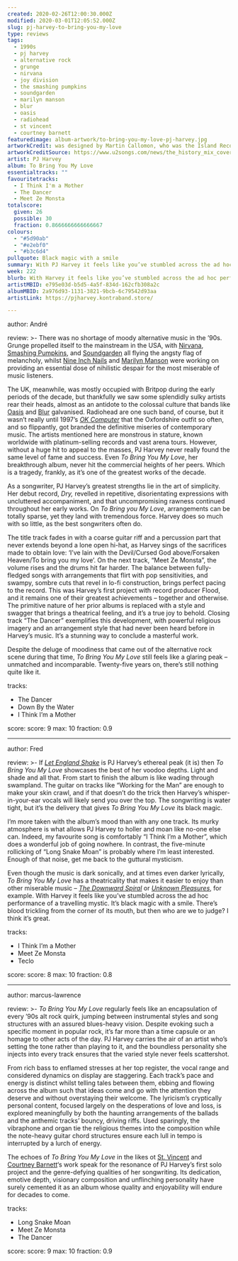 ```yaml
---
created: 2020-02-26T12:00:30.000Z
modified: 2020-03-01T12:05:52.000Z
slug: pj-harvey-to-bring-you-my-love
type: reviews
tags:
  - 1990s
  - pj harvey
  - alternative rock
  - grunge
  - nirvana
  - joy division
  - the smashing pumpkins
  - soundgarden
  - marilyn manson
  - blur
  - oasis
  - radiohead
  - st vincent
  - courtney barnett
featuredimage: album-artwork/to-bring-you-my-love-pj-harvey.jpg
artworkCredit: was designed by Martin Callomon, who was the Island Records art director at the time of the album's release.
artworkCreditSource: https://www.u2songs.com/news/the_history_mix_covering_passengers
artist: PJ Harvey
album: To Bring You My Love
essentialtracks: ""
favouritetracks:
  - I Think I'm a Mother
  - The Dancer
  - Meet Ze Monsta
totalscore:
  given: 26
  possible: 30
  fraction: 0.8666666666666667
colours:
  - "#5d90ab"
  - "#e2ebf0"
  - "#b3c6d4"
pullquote: Black magic with a smile
summary: With PJ Harvey it feels like you’ve stumbled across the ad hoc performance of a travelling mystic. It’s black magic with a smile. There’s blood trickling from the corner of its mouth, but then who are we to judge?
week: 222
blurb: With Harvey it feels like you’ve stumbled across the ad hoc performance of a travelling mystic. It’s black magic with a smile.
artistMBID: e795e03d-b5d5-4a5f-834d-162cfb308a2c
albumMBID: 2a976d93-1131-3821-9bcb-6c79542d93aa
artistLink: https://pjharvey.kontraband.store/

---
```


author: André

review: >-
  There was no shortage of moody alternative music in the ’90s. Grunge propelled itself to the mainstream in the USA, with [Nirvana](/reviews/nirvana-in-utero/), [Smashing Pumpkins](/reviews/the-smashing-pumpkins-gish/), and [Soundgarden](/reviews/soundgarden-superunknown/) all flying the angsty flag of melancholy, whilst [Nine Inch Nails](/reviews/nine-inch-nails-pretty-hate-machine/) and [Marilyn Manson](/reviews/marilyn-manson-heaven-upside-down/) were working on providing an essential dose of nihilistic despair for the most miserable of music listeners.

  The UK, meanwhile, was mostly occupied with Britpop during the early periods of the decade, but thankfully we saw some splendidly sulky artists rear their heads, almost as an antidote to the colossal culture that bands like [Oasis](/reviews/oasis-definitely-maybe/) and [Blur](/reviews/blur-modern-life-is-rubbish/) galvanised. Radiohead are one such band, of course, but it wasn’t really until 1997’s [*OK Computer*](/reviews/radiohead-ok-computer/) that the Oxfordshire outfit so often, and so flippantly, got branded the definitive miseries of contemporary music. The artists mentioned here are monstrous in stature, known worldwide with platinum-selling records and vast arena tours. However, without a huge hit to appeal to the masses, PJ Harvey never really found the same level of fame and success. Even *To Bring You My Love*, her breakthrough album, never hit the commercial heights of her peers. Which is a tragedy, frankly, as it’s one of the greatest works of the decade.

  As a songwriter, PJ Harvey’s greatest strengths lie in the art of simplicity. Her debut record, *Dry,* revelled in repetitive, disorientating expressions with uncluttered accompaniment, and that uncompromising rawness continued throughout her early works. On *To Bring you My Love*, arrangements can be totally sparse, yet they land with tremendous force. Harvey does so much with so little, as the best songwriters often do.

  The title track fades in with a coarse guitar riff and a percussion part that never extends beyond a lone open hi-hat, as Harvey sings of the sacrifices made to obtain love: ‘I’ve lain with the Devil/Cursed God above/Forsaken Heaven/To bring you my love’. On the next track, “Meet Ze Monsta”, the volume rises and the drums hit far harder. The balance between fully-fledged songs with arrangements that flirt with pop sensitivities, and swampy, sombre cuts that revel in lo-fi construction, brings perfect pacing to the record. This was Harvey’s first project with record producer Flood, and it remains one of their greatest achievements – together and otherwise. The primitive nature of her prior albums is replaced with a style and swagger that brings a theatrical feeling, and it’s a true joy to behold. Closing track “The Dancer” exemplifies this development, with powerful religious imagery and an arrangement style that had never been heard before in Harvey’s music. It’s a stunning way to conclude a masterful work.

  Despite the deluge of moodiness that came out of the alternative rock scene during that time, *To Bring You My Love* still feels like a glaring peak – unmatched and incomparable. Twenty-five years on, there’s still nothing quite like it.

tracks:
  - The Dancer
  - ­­Down By the Water
  - ­­I Think I’m a Mother

score:
  score: 9
  max: 10
  fraction: 0.9

---
author: Fred

review: >-
  If [*Let England Shake*](/reviews/pj-harvey-let-england-shake/) is PJ Harvey’s ethereal peak (it is) then *To Bring You My Love* showcases the best of her voodoo depths. Light and shade and all that. From start to finish the album is like wading through swampland. The guitar on tracks like “Working for the Man” are enough to make your skin crawl, and if that doesn’t do the trick then Harvey’s whisper-in-your-ear vocals will likely send you over the top. The songwriting is water tight, but it’s the delivery that gives *To Bring You My Love* its black magic.

  I’m more taken with the album’s mood than with any one track. Its murky atmosphere is what allows PJ Harvey to holler and moan like no-one else can. Indeed, my favourite song is comfortably “I Think I’m a Mother”, which does a wonderful job of going nowhere. In contrast, the five-minute rollicking of “Long Snake Moan” is probably where I’m least interested. Enough of that noise, get me back to the guttural mysticism.

  Even though the music is dark sonically, and at times even darker lyrically, *To Bring You My Love* has a theatricality that makes it easier to enjoy than other miserable music – [*The Downward Spiral*](/reviews/nine-inch-nails-the-downward-spiral/) or [*Unknown Pleasures*](/reviews/joy-division-unknown-pleasures/), for example. With Harvey it feels like you’ve stumbled across the ad hoc performance of a travelling mystic. It’s black magic with a smile. There’s blood trickling from the corner of its mouth, but then who are we to judge? I think it’s great.

tracks:
  - I Think I’m a Mother
  - ­­Meet Ze Monsta
  - ­­Teclo

score:
  score: 8
  max: 10
  fraction: 0.8

---
author: marcus-lawrence

review: >-
  *To Bring You My Love* regularly feels like an encapsulation of every ’90s alt rock quirk, jumping between instrumental styles and song structures with an assured blues-heavy vision. Despite evoking such a specific moment in popular rock, it’s far more than a time capsule or an homage to other acts of the day. PJ Harvey carries the air of an artist who’s setting the tone rather than playing to it, and the boundless personality she injects into every track ensures that the varied style never feels scattershot.

  From rich bass to enflamed stresses at her top register, the vocal range and considered dynamics on display are staggering. Each track’s pace and energy is distinct whilst telling tales between them, ebbing and flowing across the album such that ideas come and go with the attention they deserve and without overstaying their welcome. The lyricism’s cryptically personal content, focused largely on the desperations of love and loss, is explored meaningfully by both the haunting arrangements of the ballads and the anthemic tracks’ bouncy, driving riffs. Used sparingly, the vibraphone and organ tie the religious themes into the composition while the note-heavy guitar chord structures ensure each lull in tempo is interrupted by a lurch of energy.

  The echoes of *To Bring You My Love* in the likes ot [St. Vincent](/reviews/st-vincent-masseduction/) and [Courtney Barnett](/reviews/courtney-barnett-tell-me-how-you-really-feel/)‘s work speak for the resonance of PJ Harvey’s first solo project and the genre-defying qualities of her songwriting. Its dedication, emotive depth, visionary composition and unflinching personality have surely cemented it as an album whose quality and enjoyability will endure for decades to come.

tracks:
  - Long Snake Moan
  - ­­Meet Ze Monsta
  - ­­The Dancer

score:
  score: 9
  max: 10
  fraction: 0.9
